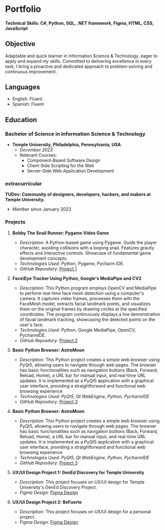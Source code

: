 # Portfolio

#### Technical Skills: C#, Python, SQL, .NET framework, Figma, HTML, CSS, JavaScript

## Objective
Adaptable and quick learner in Information Science & Technology, eager to apply and expand my skills. Committed to delivering excellence in every task, I bring a proactive and dedicated approach to problem-solving and continuous improvement.

## Languages
- English: Fluent
- Spanish: Fluent
  
## Education

### Bachelor of Science in Information Science & Technology
- **Temple University, Philadelphia, Pennsylvania, USA**
  - *December 2023*
  - Relevant Courses:
    - Component-Based Software Design
    - Client-Side Scripting for the Web
    - Server-Side Web Application Development

### extracurricular
**TUDev: Community of designers, developers, hackers, and makers at Temple University.**
- Member since January 2023

### Projects
1. **Bobby The Snail Runner: Pygame Video Game**
   - *Description:* A Python-based game using Pygame. Guide the player character, avoiding collisions with a looping snail. Features gravity effects and interactive controls. Showcase of fundamental game development concepts.
   - *Technologies Used:* Python, Pygame, Pycharm IDE.
   - *GitHub Repository:* [Project 1](https://github.com/RobLuna20/PersonalProjects2024)

2. **Face\Eye Tracker Using Python, Google's MediaPipe and CV2**
   - *Description:* This Python program employs OpenCV and MediaPipe to perform real-time face mesh detection using a computer's camera. It captures video frames, processes them with the FaceMesh model, extracts facial landmark points, and visualizes them on the original frames by drawing circles at the specified coordinates. The program continuously displays a live demonstration of facial landmark tracking, showcasing the detected points on the user's face.
   - *Technologies Used:* Python, Google MediaPipe, OpenCV, PycharmIDE.
   - *GitHub Repository:* [Project 2](https://github.com/RobLuna20/EyeTrackerPython)

3. **Basic Python Browser: AstroMoon**
   - *Description:* This Python project creates a simple web browser using PyQt5, allowing users to navigate through web pages. The browser has basic functionalities such as navigation buttons (Back, Forward, Reload, Home), a URL bar for manual input, and real-time URL updates. It is implemented as a PyQt5 application with a graphical user interface, providing a straightforward and functional web browsing experience
   - *Technologies Used: PyQt5, Qt WebEngine, Python, PycharmIDE* 
   - *GitHub Repository:* [Project 3](https://github.com/RobLuna20/MoonBrowser)
     
4. **Basic Python Browser: AstroMoon**
   - *Description:* This Python project creates a simple web browser using PyQt5, allowing users to navigate through web pages. The browser has basic functionalities such as navigation buttons (Back, Forward, Reload, Home), a URL bar for manual input, and real-time URL updates. It is implemented as a PyQt5 application with a graphical user interface, providing a straightforward and functional web browsing experience
   - *Technologies Used: PyQt5, Qt WebEngine, Python, PycharmIDE* 
   - *GitHub Repository:* [Project 3](https://github.com/RobLuna20/MoonBrowser)
  
5. **UX/UI Design Project 1: GenEd Discovery for Temple University**
   - *Description:* This project focuses on UX/UI design for Temple University's GenEd Discovery Project.
   - *Figma Design:* [Figma Design](https://www.figma.com/file/xlHekLHTIC6nbx2F2uemI4/GenEd-Discovery-1.0?type=design&mode=design&t=b9SvkaxHFYX9dLfL-1)
     
6. **UX/UI Design Project 2: BeFuerte**
   - *Description:* This project focuses on UX/UI design for a personal project.
   - *Figma Design:* [Figma Design](https://www.figma.com/file/ZdIokrXV77qA2S4MPNryNW/UI-beFuerte?type=design&node-id=0%3A1&mode=design&t=b9SvkaxHFYX9dLfL-1)

